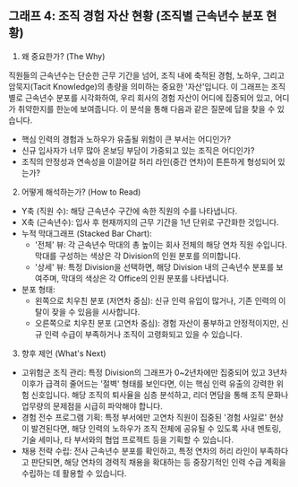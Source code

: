 ## 그래프 4: 조직 경험 자산 현황 (조직별 근속년수 분포 현황)

1. 왜 중요한가? (The Why)

직원들의 근속년수는 단순한 근무 기간을 넘어, 조직 내에 축적된 경험, 노하우, 그리고 암묵지(Tacit Knowledge)의 총량을 의미하는 중요한 '자산'입니다. 이 그래프는 조직별로 근속년수 분포를 시각화하여, 우리 회사의 경험 자산이 어디에 집중되어 있고, 어디가 취약한지를 한눈에 보여줍니다. 이 분석을 통해 다음과 같은 질문에 답을 찾을 수 있습니다.

- 핵심 인력의 경험과 노하우가 유출될 위험이 큰 부서는 어디인가?
- 신규 입사자가 너무 많아 온보딩 부담이 가중되고 있는 조직은 어디인가?
- 조직의 안정성과 연속성을 이끌어갈 허리 라인(중간 연차)이 튼튼하게 형성되어 있는가?

2. 어떻게 해석하는가? (How to Read)

- Y축 (직원 수): 해당 근속년수 구간에 속한 직원의 수를 나타냅니다.
- X축 (근속년수): 입사 후 현재까지의 근무 기간을 1년 단위로 구간화한 것입니다.
- 누적 막대그래프 (Stacked Bar Chart):
    - '전체' 뷰: 각 근속년수 막대의 총 높이는 회사 전체의 해당 연차 직원 수입니다. 막대를 구성하는 색상은 각 Division의 인원 분포를 의미합니다.
    - '상세' 뷰: 특정 Division을 선택하면, 해당 Division 내의 근속년수 분포를 보여주며, 막대의 색상은 각 Office의 인원 분포를 나타냅니다.
- 분포 형태:
    - 왼쪽으로 치우친 분포 (저연차 중심): 신규 인력 유입이 많거나, 기존 인력의 이탈이 잦을 수 있음을 시사합니다.
    - 오른쪽으로 치우친 분포 (고연차 중심): 경험 자산이 풍부하고 안정적이지만, 신규 인력 수급이 부족하거나 조직이 고령화되고 있을 수 있습니다.

3. 향후 제언 (What's Next)

- 고위험군 조직 관리: 특정 Division의 그래프가 0~2년차에만 집중되어 있고 3년차 이후가 급격히 줄어드는 '절벽' 형태를 보인다면, 이는 핵심 인력 유출의 강력한 위험 신호입니다. 해당 조직의 퇴사율을 심층 분석하고, 리더 면담을 통해 조직 문화나 업무량의 문제점을 시급히 파악해야 합니다.
- 경험 전수 프로그램 기획: 특정 부서에만 고연차 직원이 집중된 '경험 사일로' 현상이 발견된다면, 해당 인력의 노하우가 조직 전체에 공유될 수 있도록 사내 멘토링, 기술 세미나, 타 부서와의 협업 프로젝트 등을 기획할 수 있습니다.
- 채용 전략 수립: 전사 근속년수 분포를 확인하고, 특정 연차의 허리 라인이 부족하다고 판단되면, 해당 연차의 경력직 채용을 확대하는 등 중장기적인 인력 수급 계획을 수립하는 데 활용할 수 있습니다.